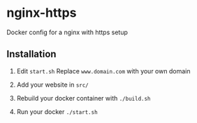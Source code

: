 # nginx-https
Docker config for a nginx with https setup

## Installation

1. Edit `start.sh`
Replace `www.domain.com` with your own domain

3. Add your website in `src/`

4. Rebuild your docker container with `./build.sh`

5. Run your docker `./start.sh`
